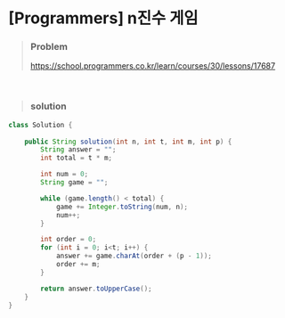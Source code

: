 # [Programmers] n진수 게임

> ### Problem
>
> https://school.programmers.co.kr/learn/courses/30/lessons/17687

<br>

> ### solution

```java
class Solution {
    
    public String solution(int n, int t, int m, int p) {
        String answer = "";
        int total = t * m;

        int num = 0;
        String game = "";

        while (game.length() < total) {
            game += Integer.toString(num, n);
            num++;
        }

        int order = 0;
        for (int i = 0; i<t; i++) {
            answer += game.charAt(order + (p - 1));
            order += m;
        }

        return answer.toUpperCase();
    }
}
```
